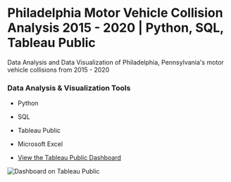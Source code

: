 # Philadelphia Motor Vehicle Collision Analysis 2015 - 2020 | Python, SQL, Tableau Public
Data Analysis and Data Visualization of Philadelphia, Pennsylvania's motor vehicle collisions from 2015 - 2020

### Data Analysis & Visualization Tools
+ Python
+ SQL
+ Tableau Public
+ Microsoft Excel

+ [View the Tableau Public Dashboard](https://public.tableau.com/profile/matthew.snell1329#!/vizhome/PhiladelphiaPedestrianFatalities/PhiladelphiasFatalPedestrianCrashes2017-2019)

![Dashboard on Tableau Public](https://github.com/MatthewLSnell/2017---2019-Philadelphia-Pedestrian-Fatalities-Analysis/blob/main/Philadelphia%20Pedestrian%20Traffic%20Fatality%20Dashboard%20Cover.PNG)

